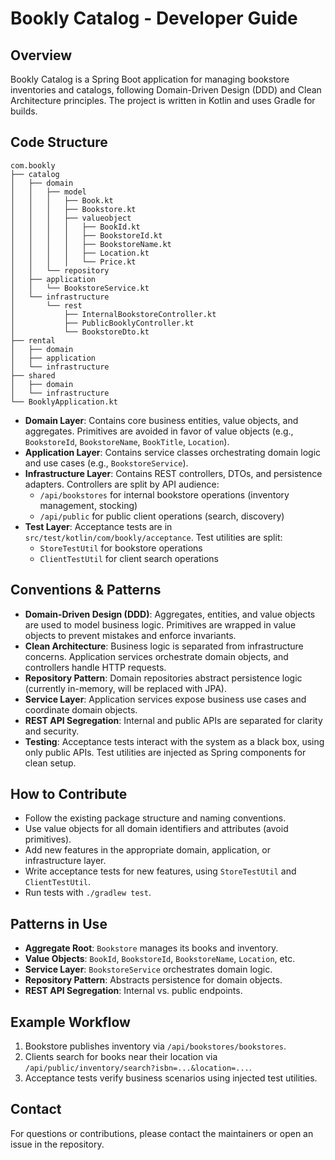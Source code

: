 # Bookly Catalog - Developer Guide

## Overview
Bookly Catalog is a Spring Boot application for managing bookstore inventories and catalogs, following Domain-Driven Design (DDD) and Clean Architecture principles. The project is written in Kotlin and uses Gradle for builds.

## Code Structure

```
com.bookly
├── catalog
│   ├── domain
│   │   ├── model
│   │   │   ├── Book.kt
│   │   │   ├── Bookstore.kt
│   │   │   ├── valueobject
│   │   │   │   ├── BookId.kt
│   │   │   │   ├── BookstoreId.kt
│   │   │   │   ├── BookstoreName.kt
│   │   │   │   ├── Location.kt
│   │   │   │   └── Price.kt
│   │   └── repository
│   ├── application
│   │   └── BookstoreService.kt
│   └── infrastructure
│       └── rest
│           ├── InternalBookstoreController.kt
│           ├── PublicBooklyController.kt
│           └── BookstoreDto.kt
├── rental
│   ├── domain
│   ├── application
│   └── infrastructure
├── shared
│   ├── domain
│   └── infrastructure
└── BooklyApplication.kt
```

- **Domain Layer**: Contains core business entities, value objects, and aggregates. Primitives are avoided in favor of value objects (e.g., `BookstoreId`, `BookstoreName`, `BookTitle`, `Location`).
- **Application Layer**: Contains service classes orchestrating domain logic and use cases (e.g., `BookstoreService`).
- **Infrastructure Layer**: Contains REST controllers, DTOs, and persistence adapters. Controllers are split by API audience:
  - `/api/bookstores` for internal bookstore operations (inventory management, stocking)
  - `/api/public` for public client operations (search, discovery)
- **Test Layer**: Acceptance tests are in `src/test/kotlin/com/bookly/acceptance`. Test utilities are split:
  - `StoreTestUtil` for bookstore operations
  - `ClientTestUtil` for client search operations

## Conventions & Patterns

- **Domain-Driven Design (DDD)**: Aggregates, entities, and value objects are used to model business logic. Primitives are wrapped in value objects to prevent mistakes and enforce invariants.
- **Clean Architecture**: Business logic is separated from infrastructure concerns. Application services orchestrate domain objects, and controllers handle HTTP requests.
- **Repository Pattern**: Domain repositories abstract persistence logic (currently in-memory, will be replaced with JPA).
- **Service Layer**: Application services expose business use cases and coordinate domain objects.
- **REST API Segregation**: Internal and public APIs are separated for clarity and security.
- **Testing**: Acceptance tests interact with the system as a black box, using only public APIs. Test utilities are injected as Spring components for clean setup.

## How to Contribute

- Follow the existing package structure and naming conventions.
- Use value objects for all domain identifiers and attributes (avoid primitives).
- Add new features in the appropriate domain, application, or infrastructure layer.
- Write acceptance tests for new features, using `StoreTestUtil` and `ClientTestUtil`.
- Run tests with `./gradlew test`.

## Patterns in Use
- **Aggregate Root**: `Bookstore` manages its books and inventory.
- **Value Objects**: `BookId`, `BookstoreId`, `BookstoreName`, `Location`, etc.
- **Service Layer**: `BookstoreService` orchestrates domain logic.
- **Repository Pattern**: Abstracts persistence for domain objects.
- **REST API Segregation**: Internal vs. public endpoints.

## Example Workflow
1. Bookstore publishes inventory via `/api/bookstores/bookstores`.
2. Clients search for books near their location via `/api/public/inventory/search?isbn=...&location=...`.
3. Acceptance tests verify business scenarios using injected test utilities.

## Contact
For questions or contributions, please contact the maintainers or open an issue in the repository.

